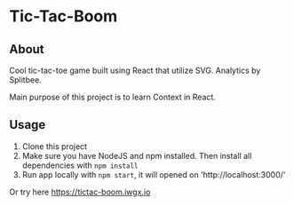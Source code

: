 # Tic-Tac-Boom

## About

Cool tic-tac-toe game built using React that utilize SVG. Analytics by Splitbee.

Main purpose of this project is to learn Context in React.

## Usage

1. Clone this project
2. Make sure you have NodeJS and npm installed. Then install all dependencies with `npm install`
3. Run app locally with `npm start`, it will opened on 'http://localhost:3000/'

Or try here https://tictac-boom.iwgx.io
